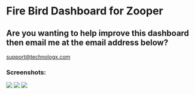 Fire Bird Dashboard for Zooper
=========

## Are you wanting to help improve this dashboard then email me at the email address below?
support@technologx.com


### Screenshots:


![](http://upicme.technologx.com/images/Screenshot_2016-09-03-23-47-15d013d.png) ![](http://upicme.technologx.com/images/Screenshot_2016-09-03-23-47-241c5d8.png) ![](http://upicme.technologx.com/images/Screenshot_2016-09-03-23-47-43fefa9.png)
